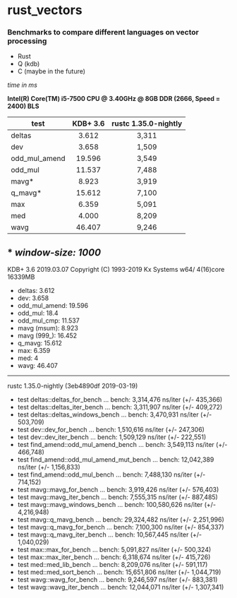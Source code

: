 # rust_vectors
### Benchmarks to compare different languages on vector processing
- Rust
- Q (kdb)
- C (maybe in the future)

_time in ms_

**Intel(R) Core(TM) i5-7500 CPU @ 3.40GHz @ 8GB DDR (2666, Speed = 2400) BLS**

|test           | KDB+ 3.6  | rustc 1.35.0-nightly |
|---------------|:---------:|:--------------------:|
| deltas        | 3.612     | 3,311                |
| dev           | 3.658     | 1,509                |
| odd_mul_amend | 19.596    | 3,549                |
| odd_mul       | 11.537    | 7,488                |
| mavg*         | 8.923     | 3,919                |
| q_mavg*       | 15.612    | 7,100                |
| max           | 6.359     | 5,091                |
| med           | 4.000     | 8,209                |
| wavg          | 46.407    | 9,246                |

\* _window-size: 1000_
---
KDB+ 3.6 2019.03.07 Copyright (C) 1993-2019 Kx Systems w64/ 4(16)core 16339MB
- deltas: 3.612
- dev: 3.658
- odd_mul_amend: 19.596
- odd_mul: 18.4
- odd_mul_cmp: 11.537
- mavg (msum): 8.923
- mavg (999_): 16.452
- q_mavg: 15.612
- max: 6.359
- med: 4
- wavg: 46.407

---
rustc 1.35.0-nightly (3eb4890df 2019-03-19)
- test deltas::deltas_for_bench            ... bench:   3,314,476 ns/iter (+/- 435,366)
- test deltas::deltas_iter_bench           ... bench:   3,311,907 ns/iter (+/- 409,272)
- test deltas::deltas_windows_bench        ... bench:   3,470,931 ns/iter (+/- 503,709)
- test dev::dev_for_bench                  ... bench:   1,510,616 ns/iter (+/- 247,306)
- test dev::dev_iter_bench                 ... bench:   1,509,129 ns/iter (+/- 222,551)
- test find_amend::odd_mul_amend_bench     ... bench:   3,549,113 ns/iter (+/- 466,748)
- test find_amend::odd_mul_amend_mut_bench ... bench:  12,042,389 ns/iter (+/- 1,156,833)
- test find_amend::odd_mul_bench           ... bench:   7,488,130 ns/iter (+/- 714,152)
- test mavg::mavg_for_bench                ... bench:   3,919,426 ns/iter (+/- 576,403)
- test mavg::mavg_iter_bench               ... bench:   7,555,315 ns/iter (+/- 887,485)
- test mavg::mavg_windows_bench            ... bench: 100,580,626 ns/iter (+/- 4,216,948)
- test mavg::q_mavg_bench                  ... bench:  29,324,482 ns/iter (+/- 2,251,996)
- test mavg::q_mavg_for_bench              ... bench:   7,100,300 ns/iter (+/- 854,337)
- test mavg::q_mavg_iter_bench             ... bench:  10,567,445 ns/iter (+/- 1,040,029)
- test max::max_for_bench                  ... bench:   5,091,827 ns/iter (+/- 500,324)
- test max::max_iter_bench                 ... bench:   6,318,674 ns/iter (+/- 415,726)
- test med::med_lib_bench                  ... bench:   8,209,076 ns/iter (+/- 591,117)
- test med::med_sort_bench                 ... bench:  15,651,806 ns/iter (+/- 1,044,719)
- test wavg::wavg_for_bench                ... bench:   9,246,597 ns/iter (+/- 883,381)
- test wavg::wavg_iter_bench               ... bench:  12,044,071 ns/iter (+/- 1,307,341)
